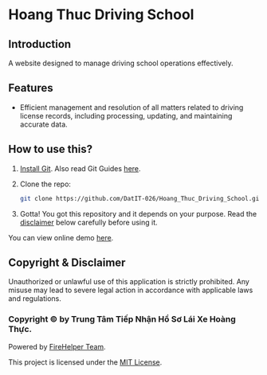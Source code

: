 # Hoang Thuc Driving School

## Introduction
A website designed to manage driving school operations effectively.

## Features
- Efficient management and resolution of all matters related to driving license records, including processing, updating, and maintaining accurate data.

## How to use this?
1. [Install Git](https://git-scm.com/downloads). Also read Git Guides [here](https://github.com/git-guides/install-git).

2. Clone the repo:
   ```bash
   git clone https://github.com/DatIT-026/Hoang_Thuc_Driving_School.git
   
3. Gotta! You got this repository and it depends on your purpose. Read the [disclaimer](#copyright--disclaimer) below carefully before using it.

You can view online demo [here](https://datit-026.github.io/Hoang_Thuc_Driving_School/).

## Copyright & Disclaimer
Unauthorized or unlawful use of this application is strictly prohibited. Any misuse may lead to severe legal action in accordance with applicable laws and regulations.
### Copyright ©️ by Trung Tâm Tiếp Nhận Hồ Sơ Lái Xe Hoàng Thực. 

Powered by [FireHelper Team](https://www.facebook.com/hanguyentiendat2006).

This project is licensed under the [MIT License](LICENSE).


